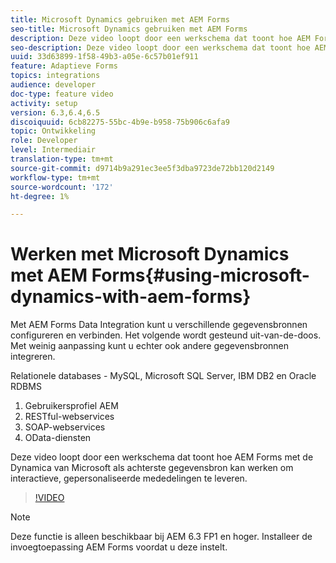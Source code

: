 ```yaml
---
title: Microsoft Dynamics gebruiken met AEM Forms
seo-title: Microsoft Dynamics gebruiken met AEM Forms
description: Deze video loopt door een werkschema dat toont hoe AEM Forms met de Dynamica van Microsoft als achterste gegevensbron kan werken om interactieve, gepersonaliseerde mededelingen te leveren.
seo-description: Deze video loopt door een werkschema dat toont hoe AEM Forms met de Dynamica van Microsoft als achterste gegevensbron kan werken om interactieve, gepersonaliseerde mededelingen te leveren.
uuid: 33d63899-1f58-49b3-a05e-6c57b01ef911
feature: Adaptieve Forms
topics: integrations
audience: developer
doc-type: feature video
activity: setup
version: 6.3,6.4,6.5
discoiquuid: 6cb82275-55bc-4b9e-b958-75b906c6afa9
topic: Ontwikkeling
role: Developer
level: Intermediair
translation-type: tm+mt
source-git-commit: d9714b9a291ec3ee5f3dba9723de72bb120d2149
workflow-type: tm+mt
source-wordcount: '172'
ht-degree: 1%

---
```



# Werken met Microsoft Dynamics met AEM Forms{#using-microsoft-dynamics-with-aem-forms}

Met AEM Forms Data Integration kunt u verschillende gegevensbronnen configureren en verbinden. Het volgende wordt gesteund uit-van-de-doos. Met weinig aanpassing kunt u echter ook andere gegevensbronnen integreren.

Relationele databases - MySQL, Microsoft SQL Server, IBM DB2 en Oracle RDBMS
1. Gebruikersprofiel AEM
1. RESTful-webservices
1. SOAP-webservices
1. OData-diensten

Deze video loopt door een werkschema dat toont hoe AEM Forms met de Dynamica van Microsoft als achterste gegevensbron kan werken om interactieve, gepersonaliseerde mededelingen te leveren.

>[!VIDEO](https://video.tv.adobe.com/v/20971?quality=9&learn=on)

>[!NOTE]
>
>Deze functie is alleen beschikbaar bij AEM 6.3 FP1 en hoger. Installeer de invoegtoepassing AEM Forms voordat u deze instelt.

